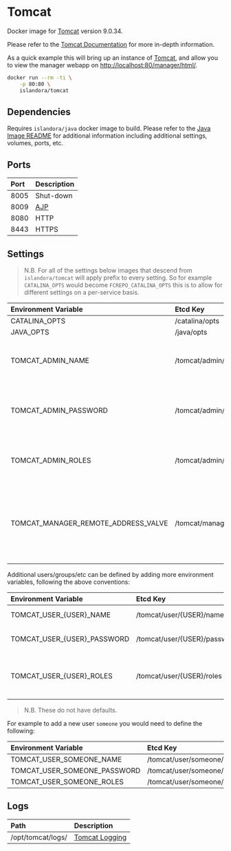 # Tomcat

Docker image for [Tomcat] version 9.0.34.

Please refer to the [Tomcat Documentation] for more in-depth information.

As a quick example this will bring up an instance of [Tomcat], and allow you
to view the manager webapp on <http://localhost:80/manager/html/>.

```bash
docker run --rm -ti \
    -p 80:80 \
    islandora/tomcat
```

## Dependencies

Requires `islandora/java` docker image to build. Please refer to the
[Java Image README](../java/README.md) for additional information including
additional settings, volumes, ports, etc.

## Ports

| Port | Description |
| :--- | :---------- |
| 8005 | Shut-down   |
| 8009 | [AJP]       |
| 8080 | HTTP        |
| 8443 | HTTPS       |

## Settings

> N.B. For all of the settings below images that descend from
> ``islandora/tomcat`` will apply prefix to every setting. So for example
> `CATALINA_OPTS` would become `FCREPO_CATALINA_OPTS` this is to allow for
> different settings on a per-service basis.

| Environment Variable                | Etcd Key                             | Default     | Description                                                               |
| :---------------------------------- | :----------------------------------- | :---------- | :------------------------------------------------------------------------ |
| CATALINA_OPTS                       | /catalina/opts                       |             |                                                                           |
| JAVA_OPTS                           | /java/opts                           |             |                                                                           |
| TOMCAT_ADMIN_NAME                   | /tomcat/admin/name                   | admin       | The user name of the manager webapp admin user                            |
| TOMCAT_ADMIN_PASSWORD               | /tomcat/admin/password               | password    | The password for the manager webapp admin user                            |
| TOMCAT_ADMIN_ROLES                  | /tomcat/admin/roles                  | manager-gui | Comma separated list of roles the user has                                |
| TOMCAT_MANAGER_REMOTE_ADDRESS_VALVE | /tomcat/manager/remote/address/valve | ^.*$        | Allows / blocks access to manager app to addresses which match this regex |

Additional users/groups/etc can be defined by adding more environment variables,
following the above conventions:

| Environment Variable        | Etcd Key                     | Description                                |
| :-------------------------- | :--------------------------- | :----------------------------------------- |
| TOMCAT_USER_{USER}_NAME     | /tomcat/user/{USER}/name     | The user name                              |
| TOMCAT_USER_{USER}_PASSWORD | /tomcat/user/{USER}/password | The password for the user                  |
| TOMCAT_USER_{USER}_ROLES    | /tomcat/user/{USER}/roles    | Comma separated list of roles the user has |

> N.B. These do not have defaults.

For example to add a new user `someone` you would need to define the following:

| Environment Variable         | Etcd Key                      | Value    |
| :--------------------------- | :---------------------------- | :------- |
| TOMCAT_USER_SOMEONE_NAME     | /tomcat/user/someone/name     | someone  |
| TOMCAT_USER_SOMEONE_PASSWORD | /tomcat/user/someone/password | password |
| TOMCAT_USER_SOMEONE_ROLES    | /tomcat/user/someone/roles    | admin    |

## Logs

| Path              | Description      |
| :---------------- | :--------------- |
| /opt/tomcat/logs/ | [Tomcat Logging] |

[AJP]: https://tomcat.apache.org/tomcat-9.0-doc/config/ajp.html
[Tomcat Documentation]: https://tomcat.apache.org/tomcat-9.0-doc/
[Tomcat Logging]: https://tomcat.apache.org/tomcat-9.0-doc/logging.html
[Tomcat]: https://tomcat.apache.org/
